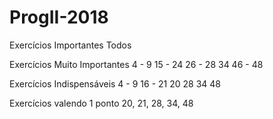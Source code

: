 # ProgII-2018

Exercícios Importantes
	Todos
	
Exercícios Muito Importantes
	4 - 9
	15 - 24
	26 - 28
	34
	46 - 48
		
Exercícios Indispensáveis
	4 - 9
	16 - 21
	20
	28
	34
	48
	
Exercícios valendo 1 ponto
	20, 21, 28, 34, 48
